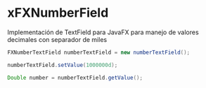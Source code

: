 # xFXNumberField
Implementación de TextField para JavaFX para manejo de valores decimales con separador de miles

```java
FXNumberTextField numberTextField = new numberTextField();

numberTextField.setValue(1000000d);	

Double number = numberTextField.getValue();
```
